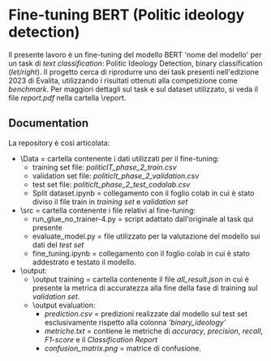 # **Fine-tuning BERT (Politic ideology detection)**
Il presente lavoro è un fine-tuning del modello BERT 'nome del modello' per un task di *text classification*: Politic Ideology Detection, binary classification \(*let/right*\). Il progetto cerca di riprodurre uno dei task presenti nell'edizione 2023 di Evalita, utilizzando i risultati ottenuti alla competizione come *benchmark*. Per maggiori dettagli sul task e sul dataset utilizzato, si veda il file *report.pdf* nella cartella \report.

## Documentation
La repository è così articolata:
- \Data = cartella contenente i dati utilizzati per il fine-tuning:
  - training set file: *politicIT_phase_2_train.csv*
  - validation set file: *politicIt_phase_2_validation.csv*
  - test set file: *politicIt_phase_2_test_codalab.csv*
  - Split dataset.ipynb = collegamento con il foglio colab in cui è stato diviso il file train in *training set* e *validation set*
- \src = cartella contenente i file relativi al fine-tuning:
  - run_glue_no_trainer-4.py = script adattato dall'originale al task qui presente
  - evaluate_model.py = file utilizzato per la valutazione del modello sui dati del *test set*
  - fine_tuning.ipynb = collegamento con il foglio colab in cui è stato addestrato e testato il modello.
- \output:
  - \output training = cartella contenente il file *all_result.json* in cui è presente la metrica di accuratezza alla fine della fase di training sul *validation set*.
  - \output evaluation:
    - *prediction.csv* = predizioni realizzate dal modello sul test set esclusivamente rispetto alla colonna *'binary_ideology'*
    - *metriche.txt* = contiene le metriche di *accuracy*, *precision*, *recall*, *F1-score* e il *Classification Report*
    - *confusion_matrix.png* = matrice di confusione. 
